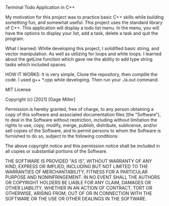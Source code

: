 Terminal Todo Application in C++

My motivation for this project was to practice basic C++ skills while building something fun, and somewhat useful.
This project uses the standard library of C++. 
This application will display a todo list menu.
In the menu, you will have the options to display your list, add a task, delete a task and quit the program.

What I learned:
Whille developing this project, I solidified basic string, and vector manipulation. As well as utilizing for loops and while loops.
I learned about the getLine function which gave me the ability to add type string tasks which included spaces.

HOW IT WORKS:
It is very simple, Clone the repository, then complile the code. I used g++ *.cpp while developing. Then run your ./a.out command.

MIT License

Copyright (c) [2021] [Gage Miller]

Permission is hereby granted, free of charge, to any person obtaining a copy
of this software and associated documentation files (the "Software"), to deal
in the Software without restriction, including without limitation the rights
to use, copy, modify, merge, publish, distribute, sublicense, and/or sell
copies of the Software, and to permit persons to whom the Software is
furnished to do so, subject to the following conditions:

The above copyright notice and this permission notice shall be included in all
copies or substantial portions of the Software.

THE SOFTWARE IS PROVIDED "AS IS", WITHOUT WARRANTY OF ANY KIND, EXPRESS OR
IMPLIED, INCLUDING BUT NOT LIMITED TO THE WARRANTIES OF MERCHANTABILITY,
FITNESS FOR A PARTICULAR PURPOSE AND NONINFRINGEMENT. IN NO EVENT SHALL THE
AUTHORS OR COPYRIGHT HOLDERS BE LIABLE FOR ANY CLAIM, DAMAGES OR OTHER
LIABILITY, WHETHER IN AN ACTION OF CONTRACT, TORT OR OTHERWISE, ARISING FROM,
OUT OF OR IN CONNECTION WITH THE SOFTWARE OR THE USE OR OTHER DEALINGS IN THE
SOFTWARE.
